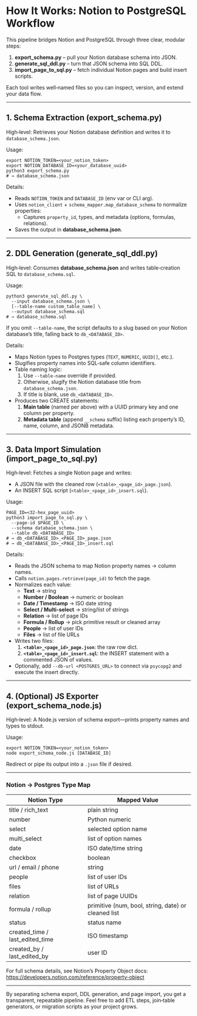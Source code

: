 # How It Works: Notion to PostgreSQL Workflow

This pipeline bridges Notion and PostgreSQL through three clear, modular steps:

1. **export_schema.py** – pull your Notion database schema into JSON.
2. **generate_sql_ddl.py** – turn that JSON schema into SQL DDL.
3. **import_page_to_sql.py** – fetch individual Notion pages and build insert scripts.

Each tool writes well‐named files so you can inspect, version, and extend your data flow.

---

## 1. Schema Extraction (export_schema.py)

High‐level:
Retrieves your Notion database definition and writes it to `database_schema.json`.

Usage:
```shell
export NOTION_TOKEN=<your_notion_token>
export NOTION_DATABASE_ID=<your_database_uuid>
python3 export_schema.py
# → database_schema.json
```

Details:
- Reads `NOTION_TOKEN` and `DATABASE_ID` (env var or CLI arg).
- Uses `notion_client` + `schema_mapper.map_database_schema` to normalize properties:
  - Captures `property_id`, types, and metadata (options, formulas, relations).
- Saves the output in **database_schema.json**.

---

## 2. DDL Generation (generate_sql_ddl.py)

High‐level:
Consumes **database_schema.json** and writes table‐creation SQL to `database_schema.sql`.

Usage:
```shell
python3 generate_sql_ddl.py \
  --input database_schema.json \
  [--table-name custom_table_name] \
  --output database_schema.sql
# → database_schema.sql
```
If you omit `--table-name`, the script defaults to a slug based on your Notion database’s title, falling back to `db_<DATABASE_ID>`.

Details:
- Maps Notion types to Postgres types (`TEXT`, `NUMERIC`, `UUID[]`, etc.).
- Slugifies property names into SQL‐safe column identifiers.
- Table naming logic:
  1. Use `--table-name` override if provided.
  2. Otherwise, slugify the Notion database title from `database_schema.json`.
  3. If title is blank, use `db_<DATABASE_ID>`.
- Produces two CREATE statements:
  1. **Main table** (named per above) with a UUID primary key and one column per property.
  2. **Metadata table** (append `__schema` suffix) listing each property’s ID, name, column, and JSONB metadata.

---

## 3. Data Import Simulation (import_page_to_sql.py)

High‐level:
Fetches a single Notion page and writes:
- A JSON file with the cleaned row (`<table>_<page_id>_page.json`).
- An INSERT SQL script (`<table>_<page_id>_insert.sql`).

Usage:
```shell
PAGE_ID=<32‐hex_page_uuid>
python3 import_page_to_sql.py \
  --page-id $PAGE_ID \
  --schema database_schema.json \
  --table db_<DATABASE_ID>
# → db_<DATABASE_ID>_<PAGE_ID>_page.json
# → db_<DATABASE_ID>_<PAGE_ID>_insert.sql
```

Details:
- Reads the JSON schema to map Notion property names → column names.
- Calls `notion.pages.retrieve(page_id)` to fetch the page.
- Normalizes each value:
  - **Text** → string
  - **Number / Boolean** → numeric or boolean
  - **Date / Timestamp** → ISO date string
  - **Select / Multi‐select** → string/list of strings
  - **Relation** → list of page IDs
  - **Formula / Rollup** → pick primitive result or cleaned array
  - **People** → list of user IDs
  - **Files** → list of file URLs
- Writes two files:
  1. **`<table>_<page_id>_page.json`**: the raw row dict.
  2. **`<table>_<page_id>_insert.sql`**: the INSERT statement with a commented JSON of values.
- Optionally, add `--db-url <POSTGRES_URL>` to connect via `psycopg2` and execute the insert directly.

---

## 4. (Optional) JS Exporter (export_schema_node.js)

High‐level:
A Node.js version of schema export—prints property names and types to stdout.

Usage:
```shell
export NOTION_TOKEN=<your_notion_token>
node export_schema_node.js [DATABASE_ID]
```

Redirect or pipe its output into a `.json` file if desired.

---

### Notion → Postgres Type Map

| Notion Type            | Mapped Value                     |
|------------------------|----------------------------------|
| title / rich_text      | plain string                     |
| number                 | Python numeric                   |
| select                 | selected option name             |
| multi_select           | list of option names             |
| date                   | ISO date/time string             |
| checkbox               | boolean                          |
| url / email / phone    | string                           |
| people                 | list of user IDs                 |
| files                  | list of URLs                     |
| relation               | list of page UUIDs               |
| formula / rollup       | primitive (num, bool, string, date) or cleaned list |
| status                 | status name                      |
| created_time / last_edited_time | ISO timestamp          |
| created_by / last_edited_by     | user ID                 |

For full schema details, see Notion’s Property Object docs: https://developers.notion.com/reference/property-object

---

By separating schema export, DDL generation, and page import, you get a transparent, repeatable pipeline. Feel free to add ETL steps, join‐table generators, or migration scripts as your project grows.